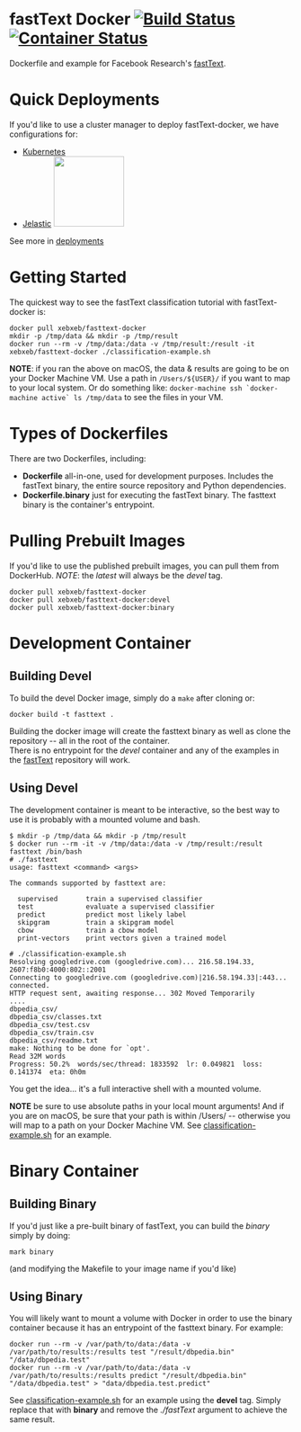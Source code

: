 # fastText Docker [![Build Status](https://travis-ci.org/xeb/fastText-docker.svg?branch=master)](https://travis-ci.org/xeb/fastText-docker) [![Container Status](https://images.microbadger.com/badges/image/xebxeb/fasttext-docker.svg)](https://microbadger.com/images/xebxeb/fasttext-docker "Get your own image badge on microbadger.com")
Dockerfile and example for Facebook Research's [fastText](https://github.com/facebookresearch/fastText).

# Quick Deployments
If you'd like to use a cluster manager to deploy fastText-docker, we have configurations for:
- [Kubernetes](deployments/kubernetes/)
- [Jelastic](deployments/jelastic/) <a href="https://jelastic.com/install-application/?manifest=https://github.com/xeb/fastText-docker/raw/master/deployments/jelastic/jelastic.jps"><img src="https://raw.githubusercontent.com/sych74/PokemonGo-Map-in-Cloud/master/images/deploy-to-jelastic.png" width="125" /></a>

See more in [deployments](deployments/)

# Getting Started
The quickest way to see the fastText classification tutorial with fastText-docker is:
```
docker pull xebxeb/fasttext-docker
mkdir -p /tmp/data && mkdir -p /tmp/result
docker run --rm -v /tmp/data:/data -v /tmp/result:/result -it xebxeb/fasttext-docker ./classification-example.sh
```

**NOTE**: if you ran the above on macOS, the data & results are going to be on your Docker Machine VM.  Use a path in ```/Users/${USER}/``` if you want to map to your local system.  Or do something like: ```docker-machine ssh `docker-machine active` ls /tmp/data``` to see the files in your VM.

# Types of Dockerfiles
There are two Dockerfiles, including:
- **Dockerfile** all-in-one, used for development purposes.  Includes the fastText binary, the entire source repository and Python dependencies.
- **Dockerfile.binary** just for executing the fastText binary.  The fasttext binary is the container's entrypoint.

# Pulling Prebuilt Images
If you'd like to use the published prebuilt images, you can pull them from DockerHub.  *NOTE*: the _latest_ will always be the *devel* tag.
```
docker pull xebxeb/fasttext-docker
docker pull xebxeb/fasttext-docker:devel
docker pull xebxeb/fasttext-docker:binary
```

# Development Container
## Building Devel
To build the devel Docker image, simply do a ```make``` after cloning or:
```
docker build -t fasttext .
```
Building the docker image will create the fasttext binary as well as clone the repository -- all in the root of the container.  
There is no entrypoint for the *devel* container and any of the examples in the [fastText](https://github.com/facebookresearch/fastText) repository will work.

## Using Devel
The development container is meant to be interactive, so the best way to use it is probably with a mounted volume and bash.
```
$ mkdir -p /tmp/data && mkdir -p /tmp/result
$ docker run --rm -it -v /tmp/data:/data -v /tmp/result:/result fasttext /bin/bash
# ./fasttext
usage: fasttext <command> <args>

The commands supported by fasttext are:

  supervised       train a supervised classifier
  test             evaluate a supervised classifier
  predict          predict most likely label
  skipgram         train a skipgram model
  cbow             train a cbow model
  print-vectors    print vectors given a trained model

# ./classification-example.sh
Resolving googledrive.com (googledrive.com)... 216.58.194.33, 2607:f8b0:4000:802::2001
Connecting to googledrive.com (googledrive.com)|216.58.194.33|:443... connected.
HTTP request sent, awaiting response... 302 Moved Temporarily
....
dbpedia_csv/
dbpedia_csv/classes.txt
dbpedia_csv/test.csv
dbpedia_csv/train.csv
dbpedia_csv/readme.txt
make: Nothing to be done for `opt'.
Read 32M words
Progress: 50.2%  words/sec/thread: 1833592  lr: 0.049821  loss: 0.141374  eta: 0h0m

```
You get the idea... it's a full interactive shell with a mounted volume.

**NOTE** be sure to use absolute paths in your local mount arguments!  And if you are on macOS, be sure that your path is within /Users/ -- otherwise you will map to a path on your Docker Machine VM. See [classification-example.sh](examples/classification-example.sh) for an example.

# Binary Container
## Building Binary
If you'd just like a pre-built binary of fastText, you can build the *binary* simply by doing:
```
mark binary
```
(and modifying the Makefile to your image name if you'd like)


## Using Binary
You will likely want to mount a volume with Docker in order to use the binary container because it has an entrypoint of the fasttext binary.  For example:

```
docker run --rm -v /var/path/to/data:/data -v /var/path/to/results:/results test "/result/dbpedia.bin" "/data/dbpedia.test"
docker run --rm -v /var/path/to/data:/data -v /var/path/to/results:/results predict "/result/dbpedia.bin" "/data/dbpedia.test" > "data/dbpedia.test.predict"
```
See [classification-example.sh](examples/classification-example.sh) for an example using the **devel** tag.  Simply replace that with **binary** and remove the _./fastText_ argument to achieve the same result.
